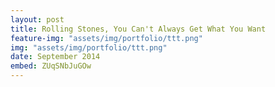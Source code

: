 ```yaml
---
layout: post
title: Rolling Stones, You Can't Always Get What You Want 
feature-img: "assets/img/portfolio/ttt.png"
img: "assets/img/portfolio/ttt.png"
date: September 2014
embed: ZUqSNbJuGOw
---
```


